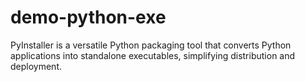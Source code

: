 # demo-python-exe
PyInstaller is a versatile Python packaging tool that converts Python applications into standalone executables, simplifying distribution and deployment.
